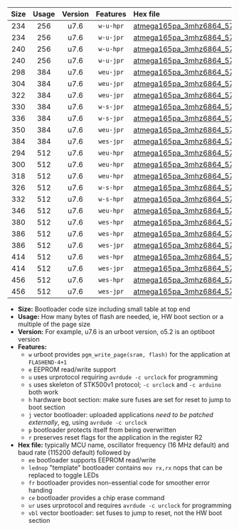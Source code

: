 |Size|Usage|Version|Features|Hex file|
|:-:|:-:|:-:|:-:|:--|
|234|256|u7.6|`w-u-hpr`|[atmega165pa_3mhz6864_57600bps_ur.hex](https://raw.githubusercontent.com/stefanrueger/urboot/main/bootloaders/atmega165pa/fcpu_3mhz6864/57600_bps/atmega165pa_3mhz6864_57600bps_ur.hex)|
|234|256|u7.6|`w-u-jpr`|[atmega165pa_3mhz6864_57600bps_ur_vbl.hex](https://raw.githubusercontent.com/stefanrueger/urboot/main/bootloaders/atmega165pa/fcpu_3mhz6864/57600_bps/atmega165pa_3mhz6864_57600bps_ur_vbl.hex)|
|240|256|u7.6|`w-u-hpr`|[atmega165pa_3mhz6864_57600bps_lednop_ur.hex](https://raw.githubusercontent.com/stefanrueger/urboot/main/bootloaders/atmega165pa/fcpu_3mhz6864/57600_bps/atmega165pa_3mhz6864_57600bps_lednop_ur.hex)|
|240|256|u7.6|`w-u-jpr`|[atmega165pa_3mhz6864_57600bps_lednop_ur_vbl.hex](https://raw.githubusercontent.com/stefanrueger/urboot/main/bootloaders/atmega165pa/fcpu_3mhz6864/57600_bps/atmega165pa_3mhz6864_57600bps_lednop_ur_vbl.hex)|
|298|384|u7.6|`weu-jpr`|[atmega165pa_3mhz6864_57600bps_ee_ur_vbl.hex](https://raw.githubusercontent.com/stefanrueger/urboot/main/bootloaders/atmega165pa/fcpu_3mhz6864/57600_bps/atmega165pa_3mhz6864_57600bps_ee_ur_vbl.hex)|
|304|384|u7.6|`weu-jpr`|[atmega165pa_3mhz6864_57600bps_ee_lednop_ur_vbl.hex](https://raw.githubusercontent.com/stefanrueger/urboot/main/bootloaders/atmega165pa/fcpu_3mhz6864/57600_bps/atmega165pa_3mhz6864_57600bps_ee_lednop_ur_vbl.hex)|
|322|384|u7.6|`weu-jpr`|[atmega165pa_3mhz6864_57600bps_ee_lednop_fr_ur_vbl.hex](https://raw.githubusercontent.com/stefanrueger/urboot/main/bootloaders/atmega165pa/fcpu_3mhz6864/57600_bps/atmega165pa_3mhz6864_57600bps_ee_lednop_fr_ur_vbl.hex)|
|330|384|u7.6|`w-s-jpr`|[atmega165pa_3mhz6864_57600bps_vbl.hex](https://raw.githubusercontent.com/stefanrueger/urboot/main/bootloaders/atmega165pa/fcpu_3mhz6864/57600_bps/atmega165pa_3mhz6864_57600bps_vbl.hex)|
|336|384|u7.6|`w-s-jpr`|[atmega165pa_3mhz6864_57600bps_lednop_vbl.hex](https://raw.githubusercontent.com/stefanrueger/urboot/main/bootloaders/atmega165pa/fcpu_3mhz6864/57600_bps/atmega165pa_3mhz6864_57600bps_lednop_vbl.hex)|
|350|384|u7.6|`weu-jpr`|[atmega165pa_3mhz6864_57600bps_ee_lednop_fr_ce_ur_vbl.hex](https://raw.githubusercontent.com/stefanrueger/urboot/main/bootloaders/atmega165pa/fcpu_3mhz6864/57600_bps/atmega165pa_3mhz6864_57600bps_ee_lednop_fr_ce_ur_vbl.hex)|
|384|384|u7.6|`wes-jpr`|[atmega165pa_3mhz6864_57600bps_ee_vbl.hex](https://raw.githubusercontent.com/stefanrueger/urboot/main/bootloaders/atmega165pa/fcpu_3mhz6864/57600_bps/atmega165pa_3mhz6864_57600bps_ee_vbl.hex)|
|294|512|u7.6|`weu-hpr`|[atmega165pa_3mhz6864_57600bps_ee_ur.hex](https://raw.githubusercontent.com/stefanrueger/urboot/main/bootloaders/atmega165pa/fcpu_3mhz6864/57600_bps/atmega165pa_3mhz6864_57600bps_ee_ur.hex)|
|300|512|u7.6|`weu-hpr`|[atmega165pa_3mhz6864_57600bps_ee_lednop_ur.hex](https://raw.githubusercontent.com/stefanrueger/urboot/main/bootloaders/atmega165pa/fcpu_3mhz6864/57600_bps/atmega165pa_3mhz6864_57600bps_ee_lednop_ur.hex)|
|318|512|u7.6|`weu-hpr`|[atmega165pa_3mhz6864_57600bps_ee_lednop_fr_ur.hex](https://raw.githubusercontent.com/stefanrueger/urboot/main/bootloaders/atmega165pa/fcpu_3mhz6864/57600_bps/atmega165pa_3mhz6864_57600bps_ee_lednop_fr_ur.hex)|
|326|512|u7.6|`w-s-hpr`|[atmega165pa_3mhz6864_57600bps.hex](https://raw.githubusercontent.com/stefanrueger/urboot/main/bootloaders/atmega165pa/fcpu_3mhz6864/57600_bps/atmega165pa_3mhz6864_57600bps.hex)|
|332|512|u7.6|`w-s-hpr`|[atmega165pa_3mhz6864_57600bps_lednop.hex](https://raw.githubusercontent.com/stefanrueger/urboot/main/bootloaders/atmega165pa/fcpu_3mhz6864/57600_bps/atmega165pa_3mhz6864_57600bps_lednop.hex)|
|346|512|u7.6|`weu-hpr`|[atmega165pa_3mhz6864_57600bps_ee_lednop_fr_ce_ur.hex](https://raw.githubusercontent.com/stefanrueger/urboot/main/bootloaders/atmega165pa/fcpu_3mhz6864/57600_bps/atmega165pa_3mhz6864_57600bps_ee_lednop_fr_ce_ur.hex)|
|380|512|u7.6|`wes-hpr`|[atmega165pa_3mhz6864_57600bps_ee.hex](https://raw.githubusercontent.com/stefanrueger/urboot/main/bootloaders/atmega165pa/fcpu_3mhz6864/57600_bps/atmega165pa_3mhz6864_57600bps_ee.hex)|
|386|512|u7.6|`wes-hpr`|[atmega165pa_3mhz6864_57600bps_ee_lednop.hex](https://raw.githubusercontent.com/stefanrueger/urboot/main/bootloaders/atmega165pa/fcpu_3mhz6864/57600_bps/atmega165pa_3mhz6864_57600bps_ee_lednop.hex)|
|386|512|u7.6|`wes-jpr`|[atmega165pa_3mhz6864_57600bps_ee_lednop_vbl.hex](https://raw.githubusercontent.com/stefanrueger/urboot/main/bootloaders/atmega165pa/fcpu_3mhz6864/57600_bps/atmega165pa_3mhz6864_57600bps_ee_lednop_vbl.hex)|
|414|512|u7.6|`wes-hpr`|[atmega165pa_3mhz6864_57600bps_ee_lednop_fr.hex](https://raw.githubusercontent.com/stefanrueger/urboot/main/bootloaders/atmega165pa/fcpu_3mhz6864/57600_bps/atmega165pa_3mhz6864_57600bps_ee_lednop_fr.hex)|
|414|512|u7.6|`wes-jpr`|[atmega165pa_3mhz6864_57600bps_ee_lednop_fr_vbl.hex](https://raw.githubusercontent.com/stefanrueger/urboot/main/bootloaders/atmega165pa/fcpu_3mhz6864/57600_bps/atmega165pa_3mhz6864_57600bps_ee_lednop_fr_vbl.hex)|
|456|512|u7.6|`wes-hpr`|[atmega165pa_3mhz6864_57600bps_ee_lednop_fr_ce.hex](https://raw.githubusercontent.com/stefanrueger/urboot/main/bootloaders/atmega165pa/fcpu_3mhz6864/57600_bps/atmega165pa_3mhz6864_57600bps_ee_lednop_fr_ce.hex)|
|456|512|u7.6|`wes-jpr`|[atmega165pa_3mhz6864_57600bps_ee_lednop_fr_ce_vbl.hex](https://raw.githubusercontent.com/stefanrueger/urboot/main/bootloaders/atmega165pa/fcpu_3mhz6864/57600_bps/atmega165pa_3mhz6864_57600bps_ee_lednop_fr_ce_vbl.hex)|

- **Size:** Bootloader code size including small table at top end
- **Usage:** How many bytes of flash are needed, ie, HW boot section or a multiple of the page size
- **Version:** For example, u7.6 is an urboot version, o5.2 is an optiboot version
- **Features:**
  + `w` urboot provides `pgm_write_page(sram, flash)` for the application at `FLASHEND-4+1`
  + `e` EEPROM read/write support
  + `u` uses urprotocol requiring `avrdude -c urclock` for programming
  + `s` uses skeleton of STK500v1 protocol; `-c urclock` and `-c arduino` both work
  + `h` hardware boot section: make sure fuses are set for reset to jump to boot section
  + `j` vector bootloader: uploaded applications *need to be patched externally*, eg, using `avrdude -c urclock`
  + `p` bootloader protects itself from being overwritten
  + `r` preserves reset flags for the application in the register R2
- **Hex file:** typically MCU name, oscillator frequency (16 MHz default) and baud rate (115200 default) followed by
  + `ee` bootloader supports EEPROM read/write
  + `lednop` "template" bootloader contains `mov rx,rx` nops that can be replaced to toggle LEDs
  + `fr` bootloader provides non-essential code for smoother error handing
  + `ce` bootloader provides a chip erase command
  + `ur` uses urprotocol and requires `avrdude -c urclock` for programming
  + `vbl` vector bootloader: set fuses to jump to reset, not the HW boot section
